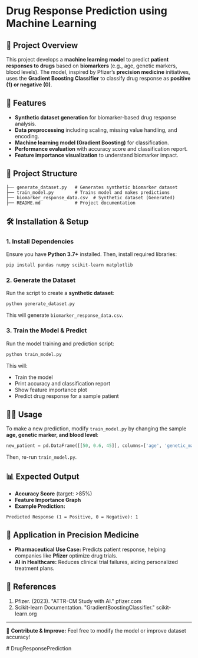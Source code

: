 # Drug Response Prediction using Machine Learning

## 📌 Project Overview
This project develops a **machine learning model** to predict **patient responses to drugs** based on **biomarkers** (e.g., age, genetic markers, blood levels). The model, inspired by Pfizer’s **precision medicine** initiatives, uses the **Gradient Boosting Classifier** to classify drug response as **positive (1) or negative (0)**.

## 🚀 Features
- **Synthetic dataset generation** for biomarker-based drug response analysis.
- **Data preprocessing** including scaling, missing value handling, and encoding.
- **Machine learning model (Gradient Boosting)** for classification.
- **Performance evaluation** with accuracy score and classification report.
- **Feature importance visualization** to understand biomarker impact.

## 📂 Project Structure
```
├── generate_dataset.py   # Generates synthetic biomarker dataset
├── train_model.py        # Trains model and makes predictions
├── biomarker_response_data.csv  # Synthetic dataset (Generated)
├── README.md             # Project documentation
```

## 🛠️ Installation & Setup
### **1. Install Dependencies**
Ensure you have **Python 3.7+** installed. Then, install required libraries:
```sh
pip install pandas numpy scikit-learn matplotlib
```

### **2. Generate the Dataset**
Run the script to create a **synthetic dataset**:
```sh
python generate_dataset.py
```
This will generate `biomarker_response_data.csv`.

### **3. Train the Model & Predict**
Run the model training and prediction script:
```sh
python train_model.py
```
This will:
- Train the model
- Print accuracy and classification report
- Show feature importance plot
- Predict drug response for a sample patient

## 🧑‍💻 Usage
To make a new prediction, modify `train_model.py` by changing the sample **age, genetic marker, and blood level**:
```python
new_patient = pd.DataFrame([[50, 0.6, 45]], columns=['age', 'genetic_marker', 'blood_level'])
```
Then, re-run `train_model.py`.

## 📊 Expected Output
- **Accuracy Score** (target: >85%)
- **Feature Importance Graph**
- **Example Prediction:**
```
Predicted Response (1 = Positive, 0 = Negative): 1
```

## 🏥 Application in Precision Medicine
- **Pharmaceutical Use Case:** Predicts patient response, helping companies like **Pfizer** optimize drug trials.
- **AI in Healthcare:** Reduces clinical trial failures, aiding personalized treatment plans.

## 📖 References
1. Pfizer. (2023). "ATTR-CM Study with AI." pfizer.com
2. Scikit-learn Documentation. "GradientBoostingClassifier." scikit-learn.org

---
🚀 **Contribute & Improve:** Feel free to modify the model or improve dataset accuracy!

#   D r u g R e s p o n s e P r e d i c t i o n  
 